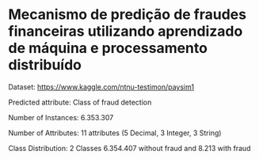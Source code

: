 # Mecanismo de predição de fraudes financeiras utilizando aprendizado de máquina e processamento distribuído

Dataset:
https://www.kaggle.com/ntnu-testimon/paysim1

Predicted attribute:
Class of fraud detection

Number of Instances:
6.353.307

Number of Attributes:
11 attributes (5 Decimal, 3 Integer, 3 String)

Class Distribution:
2 Classes
6.354.407 without fraud and 8.213 with fraud
